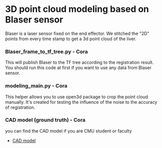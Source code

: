 # 3D point cloud modeling based on Blaser sensor

Blaser is a laser sensor fixed on the end effector.
We stitched the "2D" points from every time stamp to get a 3d point cloud of the liver. 

### Blaser_frame_to_tf_tree.py - Cora

This will publish Blaser to the TF tree according to the registration result.  
You should run this code at first if you want to use any data from Blaser sensor.

### modeling_main.py - Cora

This helper allows you to use open3d package to crop the point cloud manually.
It's created for testing the influence of the noise to the accuracy of registration.

### CAD model (ground truth) - Cora

you can find the CAD model if you are CMU student or faculty
* [CAD model](https://drive.google.com/drive/folders/1Osww9LrwU5GzZKqvdjSJzxY2vJ7PrTzq?usp=sharing)